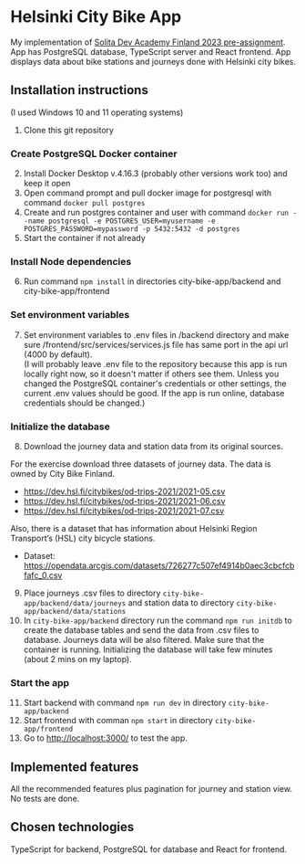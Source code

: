 # Helsinki City Bike App  

My implementation of [Solita Dev Academy Finland 2023 pre-assignment](https://github.com/solita/dev-academy-2023-exercise). App has PostgreSQL database, TypeScript server and React frontend. App displays data about bike stations and journeys done with Helsinki city bikes.   

## Installation instructions  

(I used Windows 10 and 11 operating systems)

1. Clone this git repository  

### Create PostgreSQL Docker container  

2. Install Docker Desktop v.4.16.3 (probably other versions work too) and keep it open
3. Open command prompt and pull docker image for postgresql with command `docker pull postgres`  
4. Create and run postgres container and user with command `docker run --name postgresql -e POSTGRES_USER=myusername -e POSTGRES_PASSWORD=mypassword -p 5432:5432 -d postgres`  
5. Start the container if not already  

### Install Node dependencies
6. Run command `npm install` in directories city-bike-app/backend and city-bike-app/frontend

### Set environment variables
7. Set environment variables to .env files in /backend directory and make sure /frontend/src/services/services.js file has same port in the api url (4000 by default).  
(I will probably leave .env file to the repository because this app is run locally right now, so it doesn't matter if others see them. Unless you changed the PostgreSQL container's credentials or other settings, the current .env values should be good. If the app is run online, database credentials should be changed.)  

### Initialize the database
8. Download the journey data and station data from its original sources.  

For the exercise download three datasets of journey data. The data is owned by City Bike Finland.

* <https://dev.hsl.fi/citybikes/od-trips-2021/2021-05.csv>
* <https://dev.hsl.fi/citybikes/od-trips-2021/2021-06.csv>
* <https://dev.hsl.fi/citybikes/od-trips-2021/2021-07.csv>

Also, there is a dataset that has information about Helsinki Region Transport’s (HSL) city bicycle stations.

* Dataset: <https://opendata.arcgis.com/datasets/726277c507ef4914b0aec3cbcfcbfafc_0.csv>
9. Place journeys .csv files to directory `city-bike-app/backend/data/journeys` and station data to directory `city-bike-app/backend/data/stations`  
10. In `city-bike-app/backend` directory run the command `npm run initdb` to create the database tables and send the data from .csv files to database. Journeys data will be also filtered. Make sure that the container is running. Initializing the database will take few minutes (about 2 mins on my laptop).  

### Start the app
11. Start backend with command `npm run dev` in directory `city-bike-app/backend`   
12. Start frontend with comman `npm start` in directory `city-bike-app/frontend`  
13. Go to [http://localhost:3000/](http://localhost:3000/) to test the app.  

## Implemented features  

All the recommended features plus pagination for journey and station view. No tests are done.

## Chosen technologies

TypeScript for backend, PostgreSQL for database and React for frontend.   
